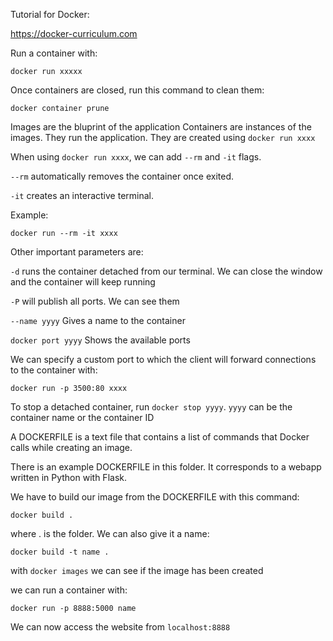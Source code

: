 Tutorial for Docker: 

https://docker-curriculum.com

Run a container with:

`docker run xxxxx`
 
Once containers are closed, run this command to clean them:

`docker container prune`

Images are the bluprint of the application
Containers are instances of the images. They run the application. They are created using `docker run xxxx`

When using `docker run xxxx`, we can add `--rm` and `-it` flags. 

`--rm` automatically removes the container once exited. 

`-it` creates an interactive terminal.

Example:

`docker run --rm -it xxxx`

Other important parameters are:

`-d` runs the container detached from our terminal. We can close the window and the container will keep running

`-P` will publish all ports. We can see them

`--name yyyy` Gives a name to the container

`docker port yyyy`  Shows the available ports
 
We can specify a custom port to which the client will forward connections to the container with:

`docker run -p 3500:80 xxxx `

To stop a detached container, run `docker stop yyyy`.  `yyyy` can be the container name or the container ID

A DOCKERFILE is a text file that contains a list of commands that Docker calls while creating an image.

There is an example DOCKERFILE in this folder. It corresponds to a webapp written in Python with Flask.

We have to build our image from the DOCKERFILE with this command:

`docker build .`

where . is the folder. We can also give it a name:

`docker build -t name .`

with `docker images` we can see if the image has been created

we can run a container with:

`docker run -p 8888:5000 name`

We can now access the website from `localhost:8888`